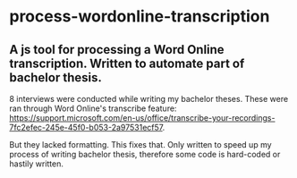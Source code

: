 # process-wordonline-transcription
## A js tool for processing a Word Online transcription. Written to automate part of bachelor thesis.

8 interviews were conducted while writing my bachelor theses. These were ran through Word Online's transcribe feature: https://support.microsoft.com/en-us/office/transcribe-your-recordings-7fc2efec-245e-45f0-b053-2a97531ecf57.


But they lacked formatting. This fixes that. Only written to speed up my process of writing bachelor thesis, therefore some code is hard-coded or hastily written.
